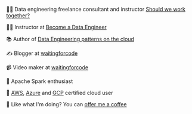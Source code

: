 👨‍💻 Data engineering freelance consultant and instructor [Should we work together?](https://www.waitingforcode.com/static/work) 

👨‍🏫 Instructor at [Become a Data Engineer](https://becomedataengineer.com/) 

📚 Author of [Data Engineering patterns on the cloud](https://dataengineeringpatternsonthecloud.com/)

✍️ Blogger at [waitingforcode](https://www.waitingforcode.com/)

📹 Video maker at [waitingforcode](https://www.youtube.com/channel/UCnG0trQaGkSCUN4fSQwbSwA?view_as=subscriber)

🤩 Apache Spark enthusiast

📜 [AWS](https://www.credly.com/badges/16199a82-61eb-483c-a2a8-17ade94607ce/public_url), [Azure](https://www.credly.com/badges/f270e9a5-2c13-4eb7-b52e-eeb9c8499283/public_url) and [GCP](https://www.credential.net/ac8b05f4-b159-4b27-9fb7-43e7160ef3dd?key=8d943b7b11aea05034ec308aad06a759fe5318718fa3f9122c2ea74e9585a249) certified cloud user

🤔 Like what I'm doing? You can [offer me a coffee](https://ko-fi.com/waitingforcode)
